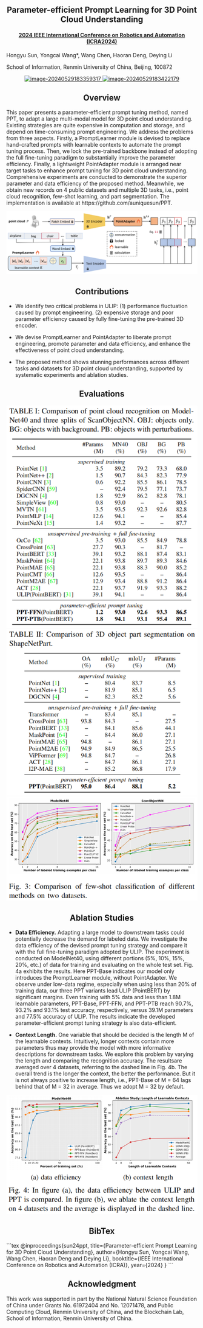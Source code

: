 <h2 align = "center">
Parameter-efficient Prompt Learning for 3D Point Cloud Understanding
</h2>
<h4 align = "center" >
<a href="https://arxiv.org/abs/2402.15823"> 2024 IEEE International Conference on Robotics and Automation (ICRA2024) </a>
</h4>


Hongyu Sun, Yongcai Wang*, Wang Chen, Haoran Deng, Deying Li

School of Information, Renmin University of China, Beijing, 100872 

<center>
  <a href="ppt.pdf"><img height= "50" src="https://p.ipic.vip/f50s58.png" alt="image-20240529183359317"  /> 
  </a>
  <a href="https://github.com/auniquesun/PPT">
  <img height= "50" src="https://p.ipic.vip/exxqen.png" alt="image-20240529183422179"/>
  </a>  
</center>


<h2 align = "center">
Overview 
</h2>
 This paper presents a parameter-efficient prompt tuning method, named PPT, to adapt a large multi-modal model for 3D point cloud understanding. Existing strategies are quite expensive in computation and storage, and depend on time-consuming prompt engineering. We address the problems from three aspects. Firstly, a PromptLearner module is devised to replace hand-crafted prompts with learnable contexts to automate the prompt tuning process. Then, we lock the pre-trained backbone instead of adopting the full fine-tuning paradigm to substantially improve the parameter efficiency. Finally, a lightweight PointAdapter module is arranged near target tasks to enhance prompt tuning for 3D point cloud understanding. Comprehensive experiments are conducted to demonstrate the superior parameter and data efficiency of the proposed method. Meanwhile, we obtain new records on 4 public datasets and multiple 3D tasks, i.e., point cloud recognition, few-shot learning, and part segmentation. The implementation is available at https://github.com/auniquesun/PPT.

![architecture](architecture.png)

<h2 align = "center">
Contributions
</h2>

- We identify two critical problems in ULIP: (1) performance fluctuation caused by prompt engineering. (2) expensive storage and poor parameter efficiency caused
by fully fine-tuning the pre-trained 3D encoder.

- We devise PromptLearner and PointAdapter to liberate prompt engineering, promote parameter and data efficiency, and enhance the effectiveness of point cloud understanding.

- The proposed method shows stunning performances across different tasks and datasets for 3D point cloud understanding, supported by systematic experiments and ablation studies.

<h2 align = "center">
Evaluations
</h2>
<img src="mn40_so_recognition.png" alt="mn40_so_recognition"  />

<img  src="shapenetpart_partseg.png" alt="shapenetpart_partseg" />

<img src="5datasets_fewshot.png" alt="5datasets_fewshot"  />

<h2 align = "center">
Ablation Studies
</h2>

- **Data Efficiency.** Adapting a large model to downstream tasks could potentially decrease the demand for labeled data. We investigate the data efficiency of the devised prompt tuning strategy and compare it with the full fine-tuning paradigm adopted by ULIP. The experiment is conducted on ModelNet40,  using different portions (5%, 10%, 15%, 20%, etc.) of data for training and evaluating on the whole test set. Fig. 4a exhibits the results. Here PPT-Base indicates our model only introduces the PromptLearner module, without PointAdapter. We observe under low-data regime, especially when using less than 20% of training data, our three PPT variants lead ULIP (PointBERT) by significant margins. Even training with 5% data and less than 1.8M learnable parameters, PPT-Base, PPT-FFN, and PPT-PTB reach 90.7%, 93.2% and 93.1% test accuracy, respectively, versus 39.1M parameters and 77.5% accuracy of ULIP. The results indicate the developed parameter-efficient prompt tuning strategy is also data-efficient.

- **Context Length.** One variable that should be decided is the length M of the learnable contexts. Intuitively, longer contexts contain more parameters thus may provide the model with more informative descriptions for downstream tasks. We explore this problem by varying the length and comparing the recognition accuracy. The resultsare averaged over 4 datasets, referring to the dashed line in Fig. 4b. The overall trend is the longer the context, the better the performance. But it is not always positive to increase length, i.e., PPT-Base of M = 64 lags behind that of M = 32 in average. Thus we adopt M = 32 by default.

<img   src="ablate_data_effi_and_context_len.png" alt="ablate_data_effi_and_context_len"  />

<h2 align = "center">
BibTex
</h2>
```tex
@inproceedings{sun24ppt,
  title={Parameter-efficient Prompt Learning for 3D Point Cloud Understanding},
  author={Hongyu Sun, Yongcai Wang, Wang Chen, Haoran Deng and Deying Li},
  booktitle={IEEE International Conference on Robotics and Automation (ICRA)},
  year={2024}
}
```

<h2 align = "center">
Acknowledgment 
</h2>
This work was supported in part by the National Natural Science Foundation of China under Grants No. 61972404 and No. 12071478, and Public Computing Cloud, Renmin University of China, and the Blockchain Lab, School of Information, Renmin University of China.
